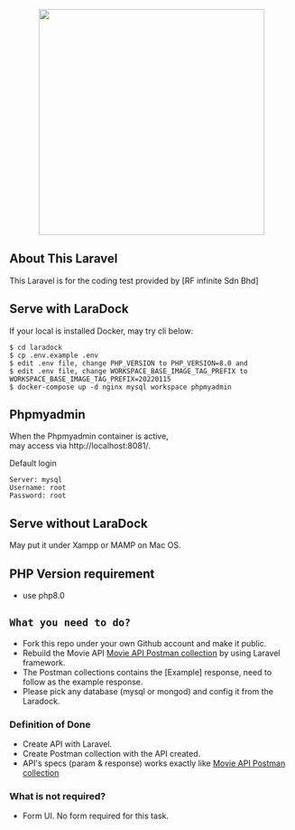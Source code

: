 <p align="center"><a href="https://laravel.com" target="_blank"><img src="https://raw.githubusercontent.com/laravel/art/master/logo-lockup/5%20SVG/2%20CMYK/1%20Full%20Color/laravel-logolockup-cmyk-red.svg" width="400"></a></p>

## About This Laravel

This Laravel is for the coding test provided by [RF infinite Sdn Bhd]


## Serve with LaraDock

If your local is installed Docker, may try cli below:

```
$ cd laradock
$ cp .env.example .env
$ edit .env file, change PHP_VERSION to PHP_VERSION=8.0 and 
$ edit .env file, change WORKSPACE_BASE_IMAGE_TAG_PREFIX to WORKSPACE_BASE_IMAGE_TAG_PREFIX=20220115
$ docker-compose up -d nginx mysql workspace phpmyadmin
```

## Phpmyadmin 

When the Phpmyadmin container is active,   
may access via http://localhost:8081/.   

Default login

```
Server: mysql
Username: root
Password: root
```


## Serve without LaraDock

May put it under Xampp or MAMP on Mac OS. 


## PHP Version requirement

- use php8.0

## `What you need to do?`

- Fork this repo under your own Github account and make it public.
- Rebuild the Movie API [Movie API Postman collection](https://raw.githubusercontent.com/pcari-onboard/laravel-octo/master/Movie%20API.postman_collection.json?token=AB5WC65UEEM3SCHPQ3SYPODBNZZ3A) by using Laravel framework.
- The Postman collections contains the [Example] response, need to follow as the example response. 
- Please pick any database (mysql or mongod) and config it from the Laradock. 

### Definition of Done

- Create API with Laravel. 
- Create Postman collection with the API created. 
- API's specs (param & response) works exactly like [Movie API Postman collection](https://raw.githubusercontent.com/pcari-onboard/laravel-octo/master/Movie%20API.postman_collection.json?token=AB5WC65UEEM3SCHPQ3SYPODBNZZ3A)


### What is not required?

- Form UI. No form required for this task. 

